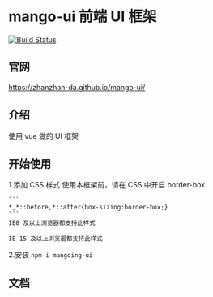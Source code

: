 # mango-ui 前端 UI 框架

[![Build Status](https://travis-ci.org/zhanzhan-da/mango-ui.svg?branch=master)](https://travis-ci.org/zhanzhan-da/mango-ui)

## 官网 

https://zhanzhan-da.github.io/mango-ui/

## 介绍

使用 vue 做的 UI 框架

## 开始使用

1.添加 CSS 样式
使用本框架前，请在 CSS 中开启 border-box

    ```
    *,*::before,*::after{box-sizing:border-box;}
    ```
    IE8 及以上浏览器都支持此样式
    
    IE 15 及以上浏览器都支持此样式

2.安装
`npm i mangoing-ui`

## 文档

